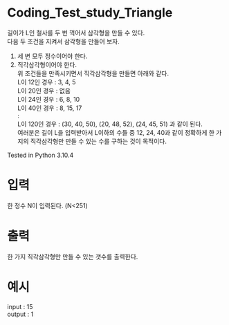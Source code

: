 # Coding_Test_study_Triangle
길이가 L인 철사를 두 번 꺽어서 삼각형을 만들 수 있다.<br>
다음 두 조건을 지켜서 삼각형을 만들어 보자.<br>
1) 세 변 모두 정수이어야 한다.<br>
2) 직각삼각형이어야 한다.<br>
위 조건들을 만족시키면서 직각삼각형을 만들면 아래와 같다.<br>
L이 12인 경우 : 3, 4, 5<br>
L이 20인 경우 : 없음<br>
L이 24인 경우 : 6, 8, 10<br>
L이 40인 경우 : 8, 15, 17<br>
:<br>
L이 120인 경우 : (30, 40, 50), (20, 48, 52), (24, 45, 51) 과 같이 된다. <br>
여러분은 길이 L을 입력받아서 L이하의 수들 중 12, 24, 40과 같이 정확하게 한 가지의 직각삼각형만 만들 수 있는 수를 구하는 것이 목적이다.<br>

Tested in Python 3.10.4

# 입력
한 정수 N이 입력된다. (N<251)

# 출력
한 가지 직각삼각형만 만들 수 있는 갯수를 출력한다.

# 예시
input : 15 <br> 
output : 1 <br>
